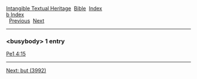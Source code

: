 [Intangible Textual Heritage](../../index)  [Bible](../index) 
[Index](index)   
[b Index](_b_)  
  [Previous](c01801)  [Next](c01803) 

------------------------------------------------------------------------

### &lt;busybody&gt; 1 entry

[Pe1 4:15](../kjv/pe1004.htm#015)  

------------------------------------------------------------------------

[Next: but (3992)](c01803)
